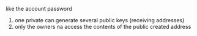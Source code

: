 like the account password

1. one private can generate several public keys (receiving addresses)
2. only the owners na access the contents of the public created address